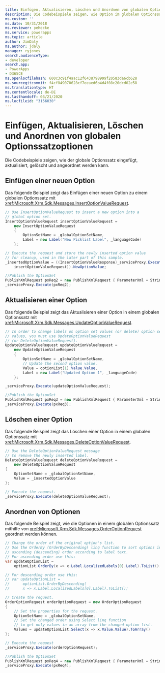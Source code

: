 ```yaml
---
title: Einfügen, Aktualisieren, Löschen und Anordnen von globalen Optionssatzoptionen (Common Data Service) | Microsoft-Dokumentation
description: Die Codebeispiele zeigen, wie Option im globalen Optionssatz eingefügt, aktualisiert, gelöscht und angeordnet werden.
ms.custom: ''
ms.date: 10/31/2018
ms.reviewer: pehecke
ms.service: powerapps
ms.topic: article
author: JimDaly
ms.author: jdaly
manager: ryjones
search.audienceType:
- developer
search.app:
- PowerApps
- D365CE
ms.openlocfilehash: 600c3c91f4aac12f6438798999f20583da6cb628
ms.sourcegitcommit: f4cf849070628cf7eeaed6b4d4f08c20dcd02e58
ms.translationtype: HT
ms.contentlocale: de-DE
ms.lasthandoff: 03/21/2020
ms.locfileid: "3156030"
---
```

# <a name="insert-update-delete-and-order-global-option-set-options"></a>Einfügen, Aktualisieren, Löschen und Anordnen von globalen Optionssatzoptionen

<!-- 

https://docs.microsoft.com/dynamics365/customer-engagement/developer/org-service/insert-update-delete-order-global-option-set-options 

-->

Die Codebeispiele zeigen, wie der globale Optionssatz eingefügt, aktualisiert, gelöscht und angeordnet werden kann.  
  
<a name="BKMK_InsertNewOption"></a>   
## <a name="insert-a-new-option"></a>Einfügen einer neuen Option  
 Das folgende Beispiel zeigt das Einfügen einer neuen Option zu einem globalen Optionssatz mit <xref:Microsoft.Xrm.Sdk.Messages.InsertOptionValueRequest>.  
  
```csharp
// Use InsertOptionValueRequest to insert a new option into a 
// global option set.
InsertOptionValueRequest insertOptionValueRequest =
    new InsertOptionValueRequest
    {
        OptionSetName = _globalOptionSetName,
        Label = new Label("New Picklist Label", _languageCode)
    };

// Execute the request and store the newly inserted option value 
// for cleanup, used in the later part of this sample.
_insertedOptionValue = ((InsertOptionValueResponse)_serviceProxy.Execute(
    insertOptionValueRequest)).NewOptionValue;

//Publish the OptionSet
PublishXmlRequest pxReq2 = new PublishXmlRequest { ParameterXml = String.Format("<importexportxml><optionsets><optionset>{0}</optionset></optionsets></importexportxml>", _globalOptionSetName) };
_serviceProxy.Execute(pxReq2);
```


  
<a name="BKMK_UpdateAnOption"></a>   
## <a name="update-an-option"></a>Aktualisieren einer Option  
 Das folgende Beispiel zeigt das Aktualisieren einer Option in einem globalen Optionssatz mit <xref:Microsoft.Xrm.Sdk.Messages.UpdateOptionValueRequest>.  
  
```csharp
// In order to change labels on option set values (or delete) option set
// values, you must use UpdateOptionValueRequest 
// (or DeleteOptionValueRequest).
UpdateOptionValueRequest updateOptionValueRequest =
    new UpdateOptionValueRequest
    {
        OptionSetName = _globalOptionSetName,
        // Update the second option value.
        Value = optionList[1].Value.Value,
        Label = new Label("Updated Option 1", _languageCode)
    };

_serviceProxy.Execute(updateOptionValueRequest);

//Publish the OptionSet
PublishXmlRequest pxReq3 = new PublishXmlRequest { ParameterXml = String.Format("<importexportxml><optionsets><optionset>{0}</optionset></optionsets></importexportxml>", _globalOptionSetName) };
_serviceProxy.Execute(pxReq3);
```
  
<a name="BKMK_DeleteAnOption"></a>   
## <a name="delete-an-option"></a>Löschen einer Option  
 Das folgende Beispiel zeigt das Löschen einer Option in einem globalen Optionssatz mit <xref:Microsoft.Xrm.Sdk.Messages.DeleteOptionValueRequest>.  
  
```csharp
// Use the DeleteOptionValueRequest message 
// to remove the newly inserted label.
DeleteOptionValueRequest deleteOptionValueRequest =
    new DeleteOptionValueRequest
{
    OptionSetName = _globalOptionSetName,
    Value = _insertedOptionValue
};

// Execute the request.
_serviceProxy.Execute(deleteOptionValueRequest);
```  
  
<a name="BKMK_OrderOptions"></a>   
## <a name="order-options"></a>Anordnen von Optionen  
 Das folgende Beispiel zeigt, wie die Optionen in einem globalen Optionssatz mithilfe von <xref:Microsoft.Xrm.Sdk.Messages.OrderOptionRequest> geordnet werden können.  
  
```csharp
// Change the order of the original option's list.
// Use the OrderBy (OrderByDescending) linq function to sort options in  
// ascending (descending) order according to label text.
// For ascending order use this:
var updateOptionList =
    optionList.OrderBy(x => x.Label.LocalizedLabels[0].Label).ToList();

// For descending order use this:
// var updateOptionList =
//      optionList.OrderByDescending(
//      x => x.Label.LocalizedLabels[0].Label).ToList();

// Create the request.
OrderOptionRequest orderOptionRequest = new OrderOptionRequest
{
    // Set the properties for the request.
    OptionSetName = _globalOptionSetName,
    // Set the changed order using Select linq function 
    // to get only values in an array from the changed option list.
    Values = updateOptionList.Select(x => x.Value.Value).ToArray()
};

// Execute the request
_serviceProxy.Execute(orderOptionRequest);

//Publish the OptionSet
PublishXmlRequest pxReq4 = new PublishXmlRequest { ParameterXml = String.Format("<importexportxml><optionsets><optionset>{0}</optionset></optionsets></importexportxml>", _globalOptionSetName) };
_serviceProxy.Execute(pxReq4);
``` 
